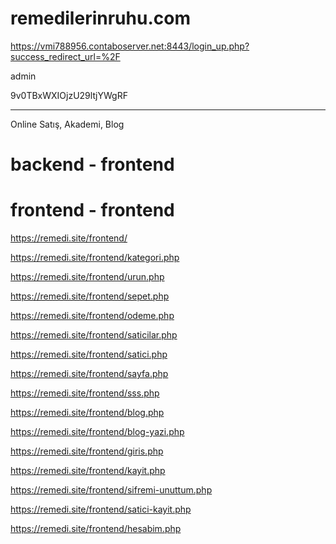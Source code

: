 # remedilerinruhu.com
https://vmi788956.contaboserver.net:8443/login_up.php?success_redirect_url=%2F

admin

9v0TBxWXIOjzU29ltjYWgRF


<hr>
Online Satış, Akademi, Blog

<br>



# backend - frontend




# frontend - frontend

https://remedi.site/frontend/


https://remedi.site/frontend/kategori.php


https://remedi.site/frontend/urun.php


https://remedi.site/frontend/sepet.php


https://remedi.site/frontend/odeme.php


https://remedi.site/frontend/saticilar.php


https://remedi.site/frontend/satici.php


https://remedi.site/frontend/sayfa.php


https://remedi.site/frontend/sss.php


https://remedi.site/frontend/blog.php


https://remedi.site/frontend/blog-yazi.php


https://remedi.site/frontend/giris.php


https://remedi.site/frontend/kayit.php


https://remedi.site/frontend/sifremi-unuttum.php


https://remedi.site/frontend/satici-kayit.php


https://remedi.site/frontend/hesabim.php
